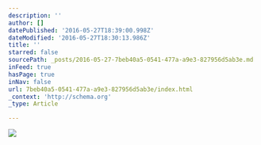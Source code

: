```yaml
---
description: ''
author: []
datePublished: '2016-05-27T18:39:00.998Z'
dateModified: '2016-05-27T18:30:13.986Z'
title: ''
starred: false
sourcePath: _posts/2016-05-27-7beb40a5-0541-477a-a9e3-827956d5ab3e.md
inFeed: true
hasPage: true
inNav: false
url: 7beb40a5-0541-477a-a9e3-827956d5ab3e/index.html
_context: 'http://schema.org'
_type: Article

---
```

![](https://the-grid-user-content.s3-us-west-2.amazonaws.com/5bbfa182-5f27-436f-8f8a-37c5a08ecd09.jpg)